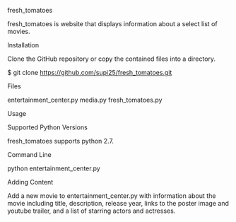 fresh_tomatoes

fresh_tomatoes is website that displays information about a select list of movies.

Installation

Clone the GitHub repository or copy the contained files into a directory.

$ git clone https://github.com/supi25/fresh_tomatoes.git

Files

entertainment_center.py
media.py
fresh_tomatoes.py

Usage

Supported Python Versions

fresh_tomatoes supports python 2.7.

Command Line

python entertainment_center.py

Adding Content

Add a new movie to entertainment_center.py with information about the movie including title, description, release year, links to the poster image and youtube trailer, and a list of starring actors and actresses.